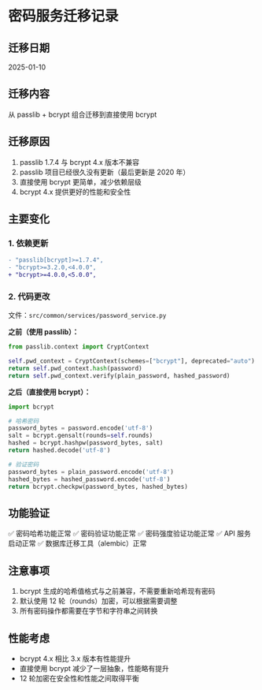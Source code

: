 # 密码服务迁移记录

## 迁移日期
2025-01-10

## 迁移内容
从 passlib + bcrypt 组合迁移到直接使用 bcrypt

## 迁移原因
1. passlib 1.7.4 与 bcrypt 4.x 版本不兼容
2. passlib 项目已经很久没有更新（最后更新是 2020 年）
3. 直接使用 bcrypt 更简单，减少依赖层级
4. bcrypt 4.x 提供更好的性能和安全性

## 主要变化

### 1. 依赖更新
```diff
- "passlib[bcrypt]>=1.7.4",
- "bcrypt>=3.2.0,<4.0.0",
+ "bcrypt>=4.0.0,<5.0.0",
```

### 2. 代码更改
文件：`src/common/services/password_service.py`

**之前（使用 passlib）：**
```python
from passlib.context import CryptContext

self.pwd_context = CryptContext(schemes=["bcrypt"], deprecated="auto")
return self.pwd_context.hash(password)
return self.pwd_context.verify(plain_password, hashed_password)
```

**之后（直接使用 bcrypt）：**
```python
import bcrypt

# 哈希密码
password_bytes = password.encode('utf-8')
salt = bcrypt.gensalt(rounds=self.rounds)
hashed = bcrypt.hashpw(password_bytes, salt)
return hashed.decode('utf-8')

# 验证密码
password_bytes = plain_password.encode('utf-8')
hashed_bytes = hashed_password.encode('utf-8')
return bcrypt.checkpw(password_bytes, hashed_bytes)
```

## 功能验证
✅ 密码哈希功能正常
✅ 密码验证功能正常
✅ 密码强度验证功能正常
✅ API 服务启动正常
✅ 数据库迁移工具（alembic）正常

## 注意事项
1. bcrypt 生成的哈希值格式与之前兼容，不需要重新哈希现有密码
2. 默认使用 12 轮（rounds）加密，可以根据需要调整
3. 所有密码操作都需要在字节和字符串之间转换

## 性能考虑
- bcrypt 4.x 相比 3.x 版本有性能提升
- 直接使用 bcrypt 减少了一层抽象，性能略有提升
- 12 轮加密在安全性和性能之间取得平衡